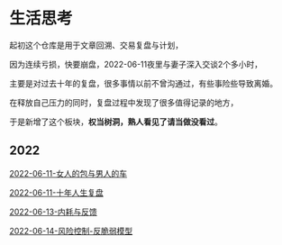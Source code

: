 # 生活思考

起初这个仓库是用于文章回溯、交易复盘与计划，

因为连续亏损，快要崩盘，2022-06-11夜里与妻子深入交谈2个多小时，

主要是对过去十年的复盘，很多事情以前不曾沟通过，有些事险些导致离婚。

在释放自己压力的同时，复盘过程中发现了很多值得记录的地方，

于是新增了这个板块，**权当树洞，熟人看见了请当做没看过**。

## 2022

[2022-06-11-女人的包与男人的车](2022-06-11-女人的包与男人的车.md)

[2022-06-11-十年人生复盘](2022-06-11-十年人生复盘.md)

[2022-06-13-内耗与反馈](2022-06-13-内耗与反馈.md)

[2022-06-14-风险控制-反脆弱模型](2022-06-14-风险控制-反脆弱模型.md)

[](.md)

[](.md)

[](.md)

[](.md)

[](.md)

[](.md)

[](.md)
